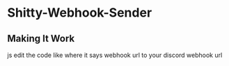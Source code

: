 # Shitty-Webhook-Sender
## Making It Work
js edit the code like where it says webhook url to your discord webhook url
